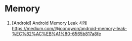  # Memory
 
 1. [Android] Android Memory Leak 사례 <br>
    https://medium.com/@joongwon/android-memory-leak-%EC%82%AC%EB%A1%80-6565b817a8fe

